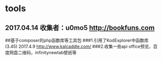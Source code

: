 # tools
## 2017.04.14  收集者：u0mo5    http://bookfuns.com
##基于composer的php函数库等工具包
###1.引用了KodExplorer中函数库    (3.45) 2017.4.9   http://www.kalcaddle.com/
###2.收集一些api office预览，百度网盘二维码，infinitynewtab壁纸等